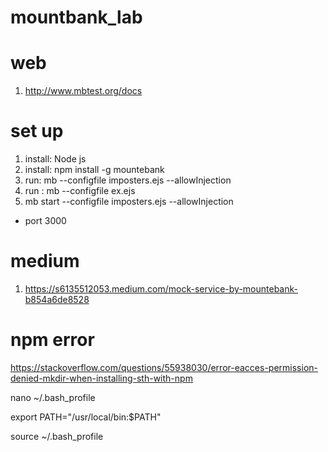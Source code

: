 # mountbank_lab
# web
1. http://www.mbtest.org/docs
# set up
1. install: Node js
2. install: npm install -g mountebank
3. run: mb --configfile imposters.ejs --allowInjection
4. run : mb --configfile ex.ejs
5. mb start --configfile imposters.ejs --allowInjection


- port 3000

# medium
1. https://s6135512053.medium.com/mock-service-by-mountebank-b854a6de8528

# npm error
https://stackoverflow.com/questions/55938030/error-eacces-permission-denied-mkdir-when-installing-sth-with-npm


nano ~/.bash_profile

export PATH="/usr/local/bin:$PATH"

source ~/.bash_profile